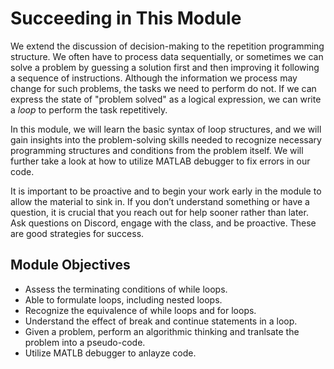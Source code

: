 # Succeeding in This Module

We extend the discussion of decision-making to the repetition programming structure.
We often have to process data sequentially, or sometimes we can solve a problem by guessing a solution first and then improving it following a sequence of instructions.
Although the information we process may change for such problems, the tasks we need to perform do not.
If we can express the state of "problem solved" as a logical expression, we can write a *loop* to perform the task repetitively. 

In this module, we will learn the basic syntax of loop structures, and we will gain insights into the problem-solving skills needed to recognize necessary programming structures and conditions from the problem itself.
We will further take a look at how to utilize MATLAB debugger to fix errors in our code.

It is important to be proactive and to begin your work early in the module to allow the material to sink in. If you don’t understand something or have a question, it is crucial that you reach out for help sooner rather than later. Ask questions on Discord, engage with the class, and be proactive. These are good strategies for success.

## Module Objectives

- Assess the terminating conditions of while loops.
- Able to formulate loops, including nested loops.
- Recognize the equivalence of while loops and for loops.
- Understand the effect of break and continue statements in a loop.
- Given a problem, perform an algorithmic thinking and tranlsate the problem into a pseudo-code.
- Utilize MATLB debugger to anlayze code.